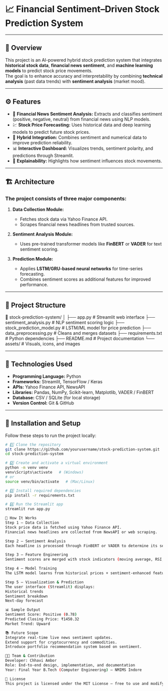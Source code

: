# 📈 Financial Sentiment–Driven Stock Prediction System  

---

## 🧠 Overview  
This project is an AI-powered hybrid stock prediction system that integrates **historical stock data**, **financial news sentiment**, and **machine learning models** to predict stock price movements.  
The goal is to enhance accuracy and interpretability by combining **technical analysis** (past data trends) with **sentiment analysis** (market mood).  

---

## ⚙️ Features  
- 📰 **Financial News Sentiment Analysis:** Extracts and classifies sentiment (positive, negative, neutral) from financial news using NLP models.  
- 💹 **Stock Price Forecasting:** Uses historical data and deep learning models to predict future stock prices.  
- 🔗 **Hybrid Integration:** Combines sentiment and numerical data to improve prediction reliability.  
- 📊 **Interactive Dashboard:** Visualizes trends, sentiment polarity, and predictions through Streamlit.  
- 🧠 **Explainability:** Highlights how sentiment influences stock movements.  

---

## 🏗️ Architecture  
### The project consists of three major components:  
1. **Data Collection Module:**  
   - Fetches stock data via Yahoo Finance API.  
   - Scrapes financial news headlines from trusted sources.  

2. **Sentiment Analysis Module:**  
   - Uses pre-trained transformer models like **FinBERT** or **VADER** for text sentiment scoring.  

3. **Prediction Module:**  
   - Applies **LSTM/GRU-based neural networks** for time-series forecasting.  
   - Combines sentiment scores as additional features for improved performance.  

---

## 📁 Project Structure  
📂 stock-prediction-system/
│
├── app.py # Streamlit web interface
├── sentiment_analysis.py # NLP sentiment scoring logic
├── stock_prediction_model.py # LSTM/ML model for price prediction
├── data_preprocessing.py # Cleans and merges datasets
├── requirements.txt # Python dependencies
├── README.md # Project documentation
└── assets/ # Visuals, icons, and images

---

## 🧩 Technologies Used  

- **Programming Language:** Python  
- **Frameworks:** Streamlit, TensorFlow / Keras  
- **APIs:** Yahoo Finance API, NewsAPI  
- **Libraries:** Pandas, NumPy, Scikit-learn, Matplotlib, VADER / FinBERT  
- **Database:** CSV / SQLite (for local storage)  
- **Version Control:** Git & GitHub  

---

## 🚀 Installation and Setup  

Follow these steps to run the project locally:  

```bash
# 1️⃣ Clone the repository
git clone https://github.com/yourusername/stock-prediction-system.git
cd stock-prediction-system

# 2️⃣ Create and activate a virtual environment
python -m venv venv
venv\Scripts\activate   # (Windows)
# or
source venv/bin/activate   # (Mac/Linux)

# 3️⃣ Install required dependencies
pip install -r requirements.txt

# 4️⃣ Run the Streamlit app
streamlit run app.py

🧮 How It Works 
Step 1 — Data Collection
Stock price data is fetched using Yahoo Finance API.
Financial news headlines are collected from NewsAPI or web scraping.

Step 2 — Sentiment Analysis
Each headline is processed through FinBERT or VADER to determine its sentiment polarity (positive, negative, neutral).

Step 3 — Feature Engineering
Sentiment scores are merged with stock indicators (moving average, RSI, etc.).

Step 4 — Model Training
The LSTM model learns from historical prices + sentiment-enhanced features to predict the next day’s stock price.

Step 5 — Visualization & Prediction
The user interface (Streamlit) displays:
Historical trends
Sentiment breakdown
Next-day forecast

📊 Sample Output
Sentiment Score: Positive (0.78)
Predicted Closing Price: ₹1450.32
Market Trend: Upward

📚 Future Scope
Integrate real-time live news sentiment updates.
Extend support for cryptocurrency and commodities.
Introduce portfolio recommendation system based on sentiment.

👩‍💻 Team & Contribution
Developer: Chhavi Ambor
Role: End-to-end design, implementation, and documentation
Year: Final Year B.Tech (Computer Engineering) — NMIMS Indore

🧾 License
This project is licensed under the MIT License — free to use and modify with attributio
